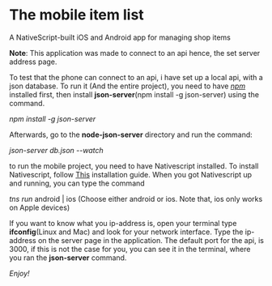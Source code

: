 # The mobile item list
A NativeScript-built iOS and Android app for managing shop items

**Note**: This application was made to connect to an api hence, the set server address page.

To test that the phone can connect to an api, i have set up a local api, with a json database. 
To run it (And the entire project), you need to have [_npm_](https://docs.npmjs.com/getting-started/installing-node) installed first, then install **json-server**(npm install -g json-server) using the command.
 
_npm install -g json-server_

Afterwards, go to the **node-json-server** directory and run the command:

_json-server db.json --watch_

to run the mobile project, you need to have Nativescript installed. To install Nativescript, follow [This](http://docs.nativescript.org/start/quick-setup) installation guide.
When you got Nativescript up and running, you can type the command
 
 _tns run_ android | ios (Choose either android or ios. Note that, ios only works on Apple devices)
 
 If you want to know what you ip-address is, open your terminal type **ifconfig**(Linux and Mac) and look for your network interface. Type the ip-address on the server page in the application. 
 The default port for the api, is 3000, if this is not the case for you, you can see it in the terminal, where you ran the **json-server** command.
  
  *Enjoy!*